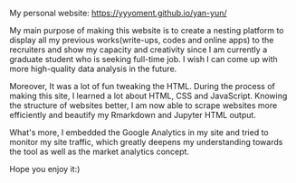 My personal website: https://yyyoment.github.io/yan-yun/

My main purpose of making this website is to create a nesting platform to display all my previous works(write-ups, codes and online apps) to the recruiters and show my capacity and creativity since I am currently a graduate student who is seeking full-time job. I wish I can come up with more high-quality data analysis in the future.

Moreover, It was a lot of fun tweaking the HTML. During the process of making this site, I learned a lot about HTML, CSS and JavaScript. Knowing the structure of websites better, I am now able to scrape websites more efficiently and beautify my Rmarkdown and Jupyter HTML output.

What's more, I embedded the Google Analytics in my site and tried to monitor my site traffic, which greatly deepens my understanding towards the tool as well as the market analytics concept.

Hope you enjoy it:)
